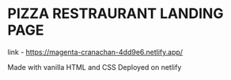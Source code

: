 # PIZZA RESTRAURANT LANDING PAGE

link - https://magenta-cranachan-4dd9e6.netlify.app/

Made with vanilla HTML and CSS
Deployed on netlify
